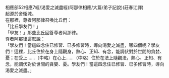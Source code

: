 相應部52相應7經/渴愛之滅盡經(阿那律相應/大篇/弟子記說)(莊春江譯)  
起源於舍衛城。  
在那裡，尊者阿那律召喚比丘們：  
「比丘學友們！」  
「學友！」那些比丘回答尊者阿那律。  
尊者阿那律這麼說：  
「學友們！當這四念住已修習、已多修習時，導向渴愛之滅盡，哪四個呢？學友們！這裡，比丘住於在身上隨觀身，熱心、正知、有念，能調伏對於世間的貪婪、憂；在受上……（中略）在心上……（中略）住於在法上隨觀法，熱心、正知、有念，能調伏對於世間的貪婪、憂。學友們！當這四念住已修習、已多修習時，導向渴愛之滅盡。」  
  
  
